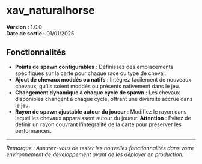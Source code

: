 # xav_naturalhorse

**Version :** 1.0.0  
**Date de sortie :** 01/01/2025

## Fonctionnalités

- **Points de spawn configurables** : Définissez des emplacements spécifiques sur la carte pour chaque race ou type de cheval.
- **Ajout de chevaux moddés ou natifs** : Intégrez facilement de nouveaux chevaux, qu'ils soient moddés ou présents nativement dans le jeu.
- **Changement dynamique à chaque cycle de spawn** : Les chevaux disponibles changent à chaque cycle, offrant une diversité accrue dans le jeu.
- **Rayon de spawn ajustable autour du joueur** : Modifiez le rayon dans lequel les chevaux apparaissent autour du joueur. **Attention** : Évitez de définir un rayon couvrant l'intégralité de la carte pour préserver les performances.

---

*Remarque : Assurez-vous de tester les nouvelles fonctionnalités dans votre environnement de développement avant de les déployer en production.*
